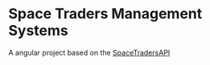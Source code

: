 # Space Traders Management Systems

A angular project based on the [SpaceTradersAPI](https://spacetraders.io/)
